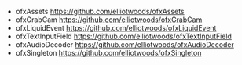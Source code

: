 * ofxAssets https://github.com/elliotwoods/ofxAssets
* ofxGrabCam https://github.com/elliotwoods/ofxGrabCam
* ofxLiquidEvent https://github.com/elliotwoods/ofxLiquidEvent
* ofxTextInputField https://github.com/elliotwoods/ofxTextInputField
* ofxAudioDecoder https://github.com/elliotwoods/ofxAudioDecoder
* ofxSingleton https://github.com/elliotwoods/ofxSingleton
